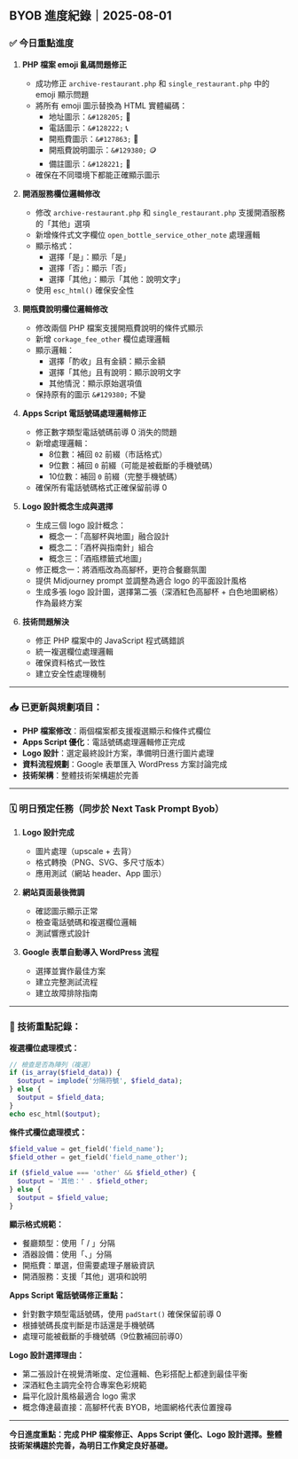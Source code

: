 ## BYOB 進度紀錄｜2025-08-01

### ✅ 今日重點進度

1. **PHP 檔案 emoji 亂碼問題修正**

   * 成功修正 `archive-restaurant.php` 和 `single_restaurant.php` 中的 emoji 顯示問題
   * 將所有 emoji 圖示替換為 HTML 實體編碼：
     - 地址圖示：`&#128205;` 📍
     - 電話圖示：`&#128222;` 📞
     - 開瓶費圖示：`&#127863;` 🥂
     - 開瓶費說明圖示：`&#129380;` 🪙
     - 備註圖示：`&#128221;` 📝
   * 確保在不同環境下都能正確顯示圖示

2. **開酒服務欄位邏輯修改**

   * 修改 `archive-restaurant.php` 和 `single_restaurant.php` 支援開酒服務的「其他」選項
   * 新增條件式文字欄位 `open_bottle_service_other_note` 處理邏輯
   * 顯示格式：
     - 選擇「是」：顯示「是」
     - 選擇「否」：顯示「否」
     - 選擇「其他」：顯示「其他：說明文字」
   * 使用 `esc_html()` 確保安全性

3. **開瓶費說明欄位邏輯修改**

   * 修改兩個 PHP 檔案支援開瓶費說明的條件式顯示
   * 新增 `corkage_fee_other` 欄位處理邏輯
   * 顯示邏輯：
     - 選擇「酌收」且有金額：顯示金額
     - 選擇「其他」且有說明：顯示說明文字
     - 其他情況：顯示原始選項值
   * 保持原有的圖示 `&#129380;` 不變

4. **Apps Script 電話號碼處理邏輯修正**

   * 修正數字類型電話號碼前導 0 消失的問題
   * 新增處理邏輯：
     - 8位數：補回 `02` 前綴（市話格式）
     - 9位數：補回 `0` 前綴（可能是被截斷的手機號碼）
     - 10位數：補回 `0` 前綴（完整手機號碼）
   * 確保所有電話號碼格式正確保留前導 0

5. **Logo 設計概念生成與選擇**

   * 生成三個 logo 設計概念：
     - 概念一：「高腳杯與地圖」融合設計
     - 概念二：「酒杯與指南針」組合
     - 概念三：「酒瓶標籤式地圖」
   * 修正概念一：將酒瓶改為高腳杯，更符合餐廳氛圍
   * 提供 Midjourney prompt 並調整為適合 logo 的平面設計風格
   * 生成多張 logo 設計圖，選擇第二張（深酒紅色高腳杯 + 白色地圖網格）作為最終方案

6. **技術問題解決**

   * 修正 PHP 檔案中的 JavaScript 程式碼錯誤
   * 統一複選欄位處理邏輯
   * 確保資料格式一致性
   * 建立安全性處理機制

---

### 📥 已更新與規劃項目：

* **PHP 檔案修改**：兩個檔案都支援複選顯示和條件式欄位
* **Apps Script 優化**：電話號碼處理邏輯修正完成
* **Logo 設計**：選定最終設計方案，準備明日進行圖片處理
* **資料流程規劃**：Google 表單匯入 WordPress 方案討論完成
* **技術架構**：整體技術架構趨於完善

---

### 🗓 明日預定任務（同步於 Next Task Prompt Byob）

1. **Logo 設計完成**
   - 圖片處理（upscale + 去背）
   - 格式轉換（PNG、SVG、多尺寸版本）
   - 應用測試（網站 header、App 圖示）

2. **網站頁面最後微調**
   - 確認圖示顯示正常
   - 檢查電話號碼和複選欄位邏輯
   - 測試響應式設計

3. **Google 表單自動導入 WordPress 流程**
   - 選擇並實作最佳方案
   - 建立完整測試流程
   - 建立故障排除指南

---

### 🔧 技術重點記錄：

**複選欄位處理模式：**
```php
// 檢查是否為陣列（複選）
if (is_array($field_data)) {
  $output = implode('分隔符號', $field_data);
} else {
  $output = $field_data;
}
echo esc_html($output);
```

**條件式欄位處理模式：**
```php
$field_value = get_field('field_name');
$field_other = get_field('field_name_other');

if ($field_value === 'other' && $field_other) {
  $output = '其他：' . $field_other;
} else {
  $output = $field_value;
}
```

**顯示格式規範：**
- 餐廳類型：使用「 / 」分隔
- 酒器設備：使用「、」分隔
- 開瓶費：單選，但需要處理子層級資訊
- 開酒服務：支援「其他」選項和說明

**Apps Script 電話號碼修正重點：**
- 針對數字類型電話號碼，使用 `padStart()` 確保保留前導 0
- 根據號碼長度判斷是市話還是手機號碼
- 處理可能被截斷的手機號碼（9位數補回前導0）

**Logo 設計選擇理由：**
- 第二張設計在視覺清晰度、定位邏輯、色彩搭配上都達到最佳平衡
- 深酒紅色主調完全符合專案色彩規範
- 扁平化設計風格最適合 logo 需求
- 概念傳達最直接：高腳杯代表 BYOB，地圖網格代表位置搜尋

---

**今日進度重點：完成 PHP 檔案修正、Apps Script 優化、Logo 設計選擇。整體技術架構趨於完善，為明日工作奠定良好基礎。**